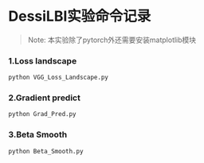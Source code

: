 # DessiLBI实验命令记录

> Note: 本实验除了pytorch外还需要安装matplotlib模块

### 1.Loss landscape
```bash
python VGG_Loss_Landscape.py
```

### 2.Gradient predict
```bash
python Grad_Pred.py
```

### 3.Beta Smooth
```bash
python Beta_Smooth.py
```
